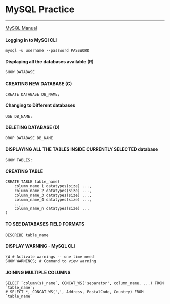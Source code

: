# MySQL Practice
_________________________________
[MySQL Manual](http://g2pc1.bu.edu/~qzpeng/manual/MySQL%20Commands.htm)
#### Logging in to MySQl CLI
````
mysql -u username --password PASSWORD
````
#### Displaying all the databases available (R)
````
SHOW DATABASE
````

#### CREATING NEW DATABASE (C)
````
CREATE DATABASE DB_NAME;
````

#### Changing to Different databases
````
USE DB_NAME;
````

#### DELETING DATABASE (D)
````
DROP DATABASE DB_NAME
````

#### DISPLAYING ALL THE TABLES INSIDE CURRENTLY SELECTED database
````
SHOW TABLES:
````

#### CREATING TABLE 
````
CREATE TABLE table_name(
    column_name_1 datatypes(size) ...,
    column_name_2 datatypes(size) ...,
    column_name_3 datatypes(size) ...,
    column_name_4 datatypes(size) ...,
    ....
    column_name_n datatypes(size) ...
)
````

#### TO SEE DATABASES FIELD FORMATS
````
DESCRIBE table_name
````

#### DISPLAY WARNING - MySQL CLI
````
\W # Activate warnings -- one time need
SHOW WARNINGS; # Command to view warning
````

#### JOINING MULTIPLE COLUMNS
````
SELECT `column(s)_name`, CONCAT_WS('separator', column_name, ...) FROM `table_name`;
# SELECT *, CONCAT_WS(',', Address, PostalCode, Country) FROM `table_name`
````